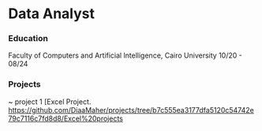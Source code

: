 # Data Analyst

### Education
Faculty of Computers and Artificial lntelligence, Cairo University 10/20 - 08/24

### Projects
~ project 1
[Excel Project. https://github.com/DiaaMaher/projects/tree/b7c555ea3177dfa5120c54742e79c7116c7fd8d8/Excel%20projects

